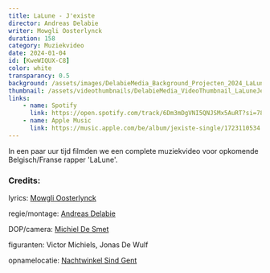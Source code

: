 ```yaml
---
title: LaLune - J'existe
director: Andreas Delabie
writer: Mowgli Oosterlynck
duration: 158
category: Muziekvideo
date: 2024-01-04
id: [KweWIQUX-C8]
color: white
transparancy: 0.5
background: /assets/images/DelabieMedia_Background_Projecten_2024_LaLuneJexiste.jpg
thumbnail: /assets/videothumbnails/DelabieMedia_VideoThumbnail_LaLuneJexiste.jpg
links:
    - name: Spotify
      link: https://open.spotify.com/track/6Dm3mDgVNI5QNJSMx5AuRT?si=78df78a8ca4a46c1
    - name: Apple Music
      link: https://music.apple.com/be/album/jexiste-single/1723110534
---
```


In een paar uur tijd filmden we een complete muziekvideo voor opkomende Belgisch/Franse rapper 'LaLune'.

### Credits:
lyrics: [Mowgli Oosterlynck](https://www.instagram.com/mowgli_oosterlynck/)

regie/montage: [Andreas Delabie](https://www.instagram.com/andreas_delabie/)

DOP/camera: [Michiel De Smet](https://www.instagram.com/michiel.d.s.m/)

figuranten: Victor Michiels, Jonas De Wulf

opnamelocatie: [Nachtwinkel Sind Gent](https://g.co/kgs/9trhTk7)